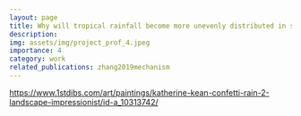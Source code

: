 ```yaml
---
layout: page
title: Why will tropical rainfall become more unevenly distributed in space?
description: 
img: assets/img/project_prof_4.jpeg
importance: 4
category: work
related_publications: zhang2019mechanism
---
```


https://www.1stdibs.com/art/paintings/katherine-kean-confetti-rain-2-landscape-impressionist/id-a_10313742/

